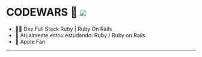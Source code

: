 <h1>
  CODEWARS 🥋
  <img src="https://www.codewars.com/users/0rientd/badges/small">
</h1> 

 - 👨‍💻 Dev Full Stack Ruby | Ruby On Rails
 - 🌱 Atualmente estou estudando: Ruby / Ruby on Rails
 - 🍎 Apple Fan 

----------

